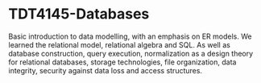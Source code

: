 # TDT4145-Databases
Basic introduction to data modelling, with an emphasis on ER models. We learned the relational model, relational algebra and SQL. As well as database construction, query execution, normalization as a design theory for relational databases, storage technologies, file organization, data integrity, security against data loss and access structures. 
